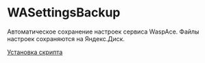 WASettingsBackup
================

Автоматическое сохранение настроек сервиса WaspAce. Файлы настроек сохраняются на Яндекс.Диск.

[Установка скрипта](https://github.com/dredei/WASettingsBackup/wiki/%D0%A3%D1%81%D1%82%D0%B0%D0%BD%D0%BE%D0%B2%D0%BA%D0%B0)

